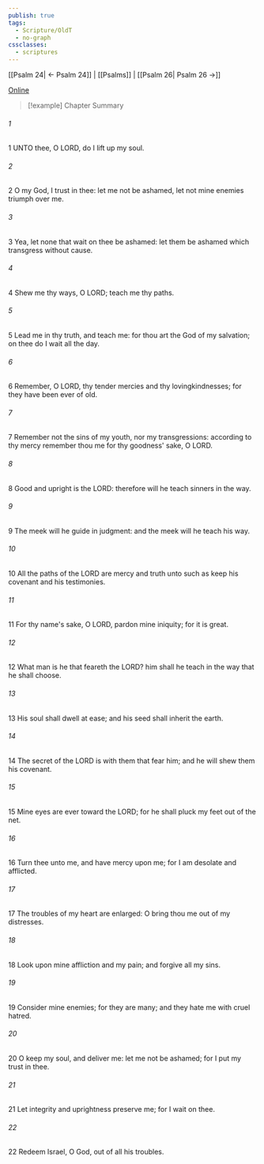 ```yaml
---
publish: true
tags:
  - Scripture/OldT
  - no-graph
cssclasses:
  - scriptures
---
```

[[Psalm 24| ← Psalm 24]] | [[Psalms]] | [[Psalm 26| Psalm 26 →]]

[Online](https://churchofjesuschrist.org/study/scriptures/ot/ps/25?lang=eng)

>[!example] Chapter Summary
>
###### 1
1 UNTO thee, O LORD, do I lift up my soul.
###### 2
2 O my God, I trust in thee: let me not be ashamed, let not mine enemies triumph over me.
###### 3
3 Yea, let none that wait on thee be ashamed: let them be ashamed which transgress without cause.
###### 4
4 Shew me thy ways, O LORD; teach me thy paths.
###### 5
5 Lead me in thy truth, and teach me: for thou art the God of my salvation; on thee do I wait all the day.
###### 6
6 Remember, O LORD, thy tender mercies and thy lovingkindnesses; for they have been ever of old.
###### 7
7 Remember not the sins of my youth, nor my transgressions: according to thy mercy remember thou me for thy goodness' sake, O LORD.
###### 8
8 Good and upright is the LORD: therefore will he teach sinners in the way.
###### 9
9 The meek will he guide in judgment: and the meek will he teach his way.
###### 10
10 All the paths of the LORD are mercy and truth unto such as keep his covenant and his testimonies.
###### 11
11 For thy name's sake, O LORD, pardon mine iniquity; for it is great.
###### 12
12 What man is he that feareth the LORD?  him shall he teach in the way that he shall choose.
###### 13
13 His soul shall dwell at ease; and his seed shall inherit the earth.
###### 14
14 The secret of the LORD is with them that fear him; and he will shew them his covenant.
###### 15
15 Mine eyes are ever toward the LORD; for he shall pluck my feet out of the net.
###### 16
16 Turn thee unto me, and have mercy upon me; for I am desolate and afflicted.
###### 17
17 The troubles of my heart are enlarged: O bring thou me out of my distresses.
###### 18
18 Look upon mine affliction and my pain; and forgive all my sins.
###### 19
19 Consider mine enemies; for they are many; and they hate me with cruel hatred.
###### 20
20 O keep my soul, and deliver me: let me not be ashamed; for I put my trust in thee.
###### 21
21 Let integrity and uprightness preserve me; for I wait on thee.
###### 22
22 Redeem Israel, O God, out of all his troubles.



